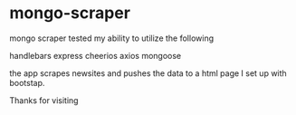 # mongo-scraper
mongo scraper tested my ability to utilize the following 

handlebars
express
cheerios 
axios
mongoose

the app scrapes newsites and pushes the data to a html page I set up with bootstap. 

Thanks for visiting
